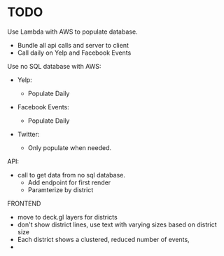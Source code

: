 # TODO

Use Lambda with AWS to populate database.
- Bundle all api calls and server to client
- Call daily on Yelp and Facebook Events

Use no SQL database with AWS:
- Yelp:
    - Populate Daily
- Facebook Events:
    - Populate Daily

- Twitter:
    - Only populate when needed.


API:
- call to get data from no sql database. 
    - Add endpoint for first render
    - Paramterize by district



FRONTEND

- move to deck.gl layers for districts
- don't show district lines, use text with varying sizes based on district size
- Each district shows a clustered, reduced number of events,
- 